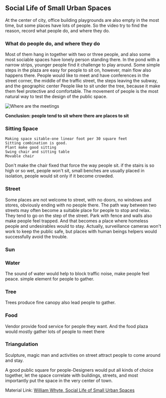 ## Social Life of Small Urban Spaces
At the center of city, office building playgrounds are also empty in the most time, but some places have lots of people. So the video try to find the reason, record what people do, and where they do.

### What do people do, and where they do
Most of them hang in together with two or three people, and also some most sociable spaces have lonely person standing there.
In the pond with a narrow strips, younger people find it challenge to play around.
Some simple steps in the plaza are easy for people to sit on, however, main flow also happens there.
People would like to meet and have conferences in the street corner, the middle of the traffic street, the steps leaving the subway, and the geographic center
People like to sit under the tree, because it make them feel protective and comfortable.
The movement of people is the most natural way to test the design of the public space.

![Where are the meetings](https://raw.githubusercontent.com/JialingJia/Reading-Take-aways/master/Images/Where%20are%20the%20meetings.png)

**Conclusion: people tend to sit where there are places to sit**

### Sitting Space
    Making space sitable-one linear foot per 30 square feet
    Sitting combination is good.
    Plant make good sitting
    Swing chair and sitting table
    Movable chair
Don't make the chair fixed that force the way people sit.
if the stairs is so high or so wet, people won't sit, small benches are usually placed in isolation, people would sit only if it become crowded.

### Street
Some places are not welcome to street, with no doors, no windows and stores, obviously ending with no people there. The path way between two streets may often become a suitable place for people to stop and relax. They tend to go on the step of the street.
Park with fence and walls also make people feel trapped. And that becomes a place where homeless people and undesirables would to stay. Actually, surveillance cameras won't work to keep the public safe, but places with human beings helpers would successfully avoid the trouble.

### Sun

### Water
The sound of water would help to block traffic noise, make people feel peace. simple element for people to gather.

### Tree
Trees produce fine canopy also lead people to gather.

### Food
Vendor provide food service for people they want. And the food plaza would mostly gather lots of people to meet there

### Triangulation
Sculpture, magic man and activities on street attract people to come around and stay.

A good public square for people-Designers would put all kinds of choice together, let the space correlate with buildings, streets, and most importantly put the space in the very center of town.


Material Link: [William Whyte, Social Life of Small Urban Spaces](https://drive.google.com/file/d/1vW7GIL6yxWDpNNgS-nCVFLbYlUxIghS8/view)
